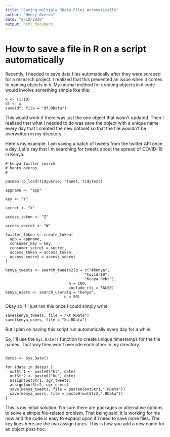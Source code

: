 ```yaml
---
title: "Saving multiple RData Files Automatically"
author: "Henry Overos"
date: "8/10/2020"
output: html_document
---
```

# How to save a file in R on a script automatically

Recently, I needed to save data files automatically after they were scraped for a research project. I realized that this presented an issue when it comes to naming objects in `R`. My normal method for creating objects in `R` code would involve something simple like this:

```{r, eval=FALSE}
x <- (1:10)
df <- x
save(df, file = "df.RData")
```

This would work if there was just the one object that wasn't updated. Then I realized that what I needed to do was save the object with a unique name every day that I created the new dataset so that the file wouldn't be overwritten in my directory.

Here's my example. I am saving a batch of tweets from the twitter API once a day. Let's say that I'm searching for tweets about the spread of COVID-19 in Kenya.

```{R eval = F}
# kenya twitter search
# henry overos
# 

pacman::p_load(tidyverse, rtweet, tidytext)

appname <- "app"

key <- "Y"

secret <- "X"

access_token <- "Z"

access_secret <- "W"

twitter_token <- create_token(
  app = appname,
  consumer_key = key,
  consumer_secret = secret,
  access_token = access_token,
  access_secret = access_secret
)

kenya_tweets <- search_tweets2(q = c("#kenya",
                                   "Covid-19",
                                   "Kenya debt"),
                            n = 100,
                            include_rts = FALSE)
kenya_users <- search_users(q = "kenya",
                          n = 50)                            
```

Okay so if I just ran this once I could simply write:

```{r, eval=F}
save(kenya_tweets, file = "kt.RData")
save(kenya_users, file = "ku.RData")
```

But I plan on having this script run automatically every day for a while.

So, I'll use the `Sys.Date()` function to create unique timestamps for the file names. That way they won't override each other in my directory.

```{r eval=F}

dates <- Sys.Date() 

for (date in dates) {
  outStr1 <- paste0("kt", date)
  outStr2 <- paste0("ku", date)
  assign(outStr1, sgr_tweets)
  assign(outStr2, sgr_users)
  save(kenya_tweets, file = paste0(outStr1,".RData"))
  save(kenya_users, file = paste0(outStr2,".RData"))
}
```

This is my initial solution. I'm sure there are packages or alternative options to solve a simple file-related problem. That being said, it is working for me now and the code is easy to expand upon if I need to save more files. The key lines here are the two assign funcs. This is how you add a new name for an object post-hoc.
